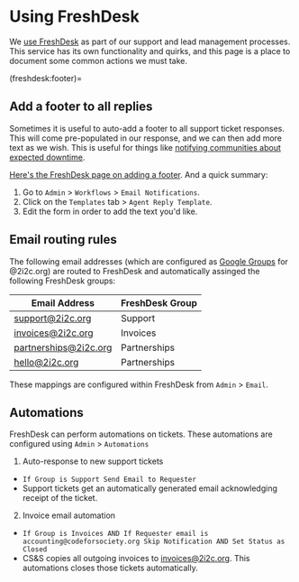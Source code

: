 # Using FreshDesk

We [use FreshDesk](support:freshdesk) as part of our support and lead management processes.
This service has its own functionality and quirks, and this page is a place to document some common actions we must take.

(freshdesk:footer)=
## Add a footer to all replies

Sometimes it is useful to auto-add a footer to all support ticket responses.
This will come pre-populated in our response, and we can then add more text as we wish.
This is useful for things like [notifying communities about expected downtime](time-off:annual-expected).

[Here's the FreshDesk page on adding a footer](https://support.freshdesk.com/en/support/solutions/articles/196889-i-want-to-insert-a-footer-into-all-my-replies-how-do-i-do-this-).
And a quick summary:

1. Go to `Admin` > `Workflows` > `Email Notifications`.
2. Click on the `Templates` tab > `Agent Reply Template`.
3. Edit the form in order to add the text you'd like.

## Email routing rules

The following email addresses (which are configured as [Google Groups](https://groups.google.com/all-groups) for @2i2c.org) are routed to FreshDesk and automatically assinged the following FreshDesk groups:

| Email Address         | FreshDesk Group |
|-----------------------|-----------------|
| support@2i2c.org      | Support         |
| invoices@2i2c.org     | Invoices        |
| partnerships@2i2c.org | Partnerships    |
| hello@2i2c.org        | Partnerships    |

These mappings are configured within FreshDesk from `Admin` > `Email`.

## Automations

FreshDesk can perform automations on tickets. These automations are configured using `Admin` > `Automations`

1. Auto-response to new support tickets
- `If Group is Support Send Email to Requester`
- Support tickets get an automatically generated email acknowledging receipt of the ticket.

2. Invoice email automation
- `If Group is Invoices AND If Requester email is accounting@codeforsociety.org Skip Notification AND Set Status as Closed`
- CS&S copies all outgoing invoices to invoices@2i2c.org. This automations closes those tickets automatically.
